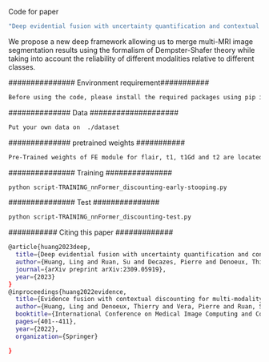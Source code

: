 Code for paper 
```bash
"Deep evidential fusion with uncertainty quantification and contextual discounting for multimodal medical image segmentation"
```

We propose a new deep framework allowing us to merge multi-MRI image segmentation results using the formalism of Dempster-Shafer theory while taking into account the reliability of different modalities relative to different classes.

############### Environment requirement###########
```bash
Before using the code, please install the required packages using pip install -r requirements.txt
```

############## Data  #################### 
```bash
Put your own data on  ./dataset
```

##############  pretrained weights ###########
```bash
Pre-Trained weights of FE module for flair, t1, t1Gd and t2 are located in ./Pretrained_model.
```

############### Training ###############
```bash
python script-TRAINING_nnFormer_discounting-early-stooping.py
```

###############   Test   ###############
```bash
python script-TRAINING_nnFormer_discounting-test.py
```

###########  Citing this paper #############
```bash
@article{huang2023deep,
  title={Deep evidential fusion with uncertainty quantification and contextual discounting for multimodal medical image segmentation},
  author={Huang, Ling and Ruan, Su and Decazes, Pierre and Denoeux, Thierry},
  journal={arXiv preprint arXiv:2309.05919},
  year={2023}
}
@inproceedings{huang2022evidence,
  title={Evidence fusion with contextual discounting for multi-modality medical image segmentation},
  author={Huang, Ling and Denoeux, Thierry and Vera, Pierre and Ruan, Su},
  booktitle={International Conference on Medical Image Computing and Computer-Assisted Intervention},
  pages={401--411},
  year={2022},
  organization={Springer}

}
```

